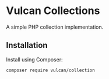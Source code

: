 # Vulcan Collections
A simple PHP collection implementation.

## Installation
Install using Composer:

```
composer require vulcan/collection
```
